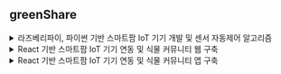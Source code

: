 ## greenShare


<details>
<summary>
  라즈베리파이, 파이썬 기반 스마트팜 IoT 기기 개발 및 센서 자동제어 알고리즘
</summary>
   토글 안 내용
</details>

<details>
<summary>
  React 기반 스마트팜 IoT 기기 연동 및 식물 커뮤니티 웹 구축
</summary>
   토글 안 내용
</details>

<details>
<summary>
  React 기반 스마트팜 IoT 기기 연동 및 식물 커뮤니티 앱 구축
</summary>
<br/>
![Image](https://github.com/user-attachments/assets/2f2eb122-e754-4101-9594-07f90f3ad691)


</details>

